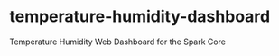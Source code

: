 temperature-humidity-dashboard
==============================

Temperature Humidity Web Dashboard for the Spark Core

